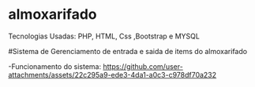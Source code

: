 # almoxarifado
Tecnologias Usadas: PHP, HTML, Css ,Bootstrap e MYSQL

#Sistema de Gerenciamento de entrada e saida de items do almoxarifado 

-Funcionamento do sistema:
https://github.com/user-attachments/assets/22c295a9-ede3-4da1-a0c3-c978df70a232

